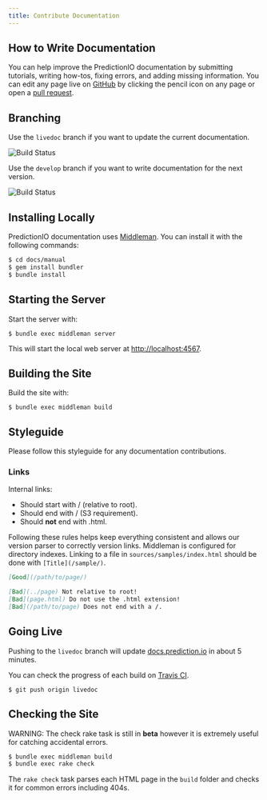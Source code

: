 ```yaml
---
title: Contribute Documentation
---
```


## How to Write Documentation

You can help improve the PredictionIO documentation by submitting tutorials,
writing how-tos, fixing errors, and adding missing information. You can edit any page
live on [GitHub](https://github.com/PredictionIO/PredictionIO) by clicking the pencil icon on any page or open a
[pull request](https://help.github.com/articles/creating-a-pull-request/).


## Branching

Use the `livedoc` branch if you want to update the current documentation.

<img src="https://travis-ci.org/PredictionIO/PredictionIO.svg?branch=livedoc" alt="Build Status" class="static" />

Use the `develop` branch if you want to write documentation for the next version.

<img src="https://travis-ci.org/PredictionIO/PredictionIO.svg?branch=develop" alt="Build Status" class="static" />


## Installing Locally

PredictionIO documentation uses [Middleman](http://middlemanapp.com/). You can install it with the following commands:

```bash
$ cd docs/manual
$ gem install bundler
$ bundle install
```

## Starting the Server

Start the server with:

```
$ bundle exec middleman server
```

This will start the local web server at [http://localhost:4567](http://localhost:4567/).

## Building the Site

Build the site with:

```
$ bundle exec middleman build
```

## Styleguide

Please follow this styleguide for any documentation contributions.

### Links

Internal links:

* Should start with / (relative to root).
* Should end with / (S3 requirement).
* Should **not** end with .html.

Following these rules helps keep everything consistent and allows our version parser to correctly version links.
Middleman is configured for directory indexes. Linking to a file in `sources/samples/index.html` should be done with
`[Title](/sample/)`.

```md
[Good](/path/to/page/)

[Bad](../page) Not relative to root!
[Bad](page.html) Do not use the .html extension!
[Bad](/path/to/page) Does not end with a /.

```

## Going Live

Pushing to the `livedoc` branch will update [docs.prediction.io](http://docs.prediction.io/) in about 5 minutes.

You can check the progress of each build on [Travis CI](https://travis-ci.org/PredictionIO/PredictionIO).

```
$ git push origin livedoc
```

## Checking the Site

WARNING: The check rake task is still in **beta** however it is extremely useful for catching accidental errors.

```bash
$ bundle exec middleman build
$ bundle exec rake check
```

The `rake check` task parses each HTML page in the `build` folder and checks it for common errors including 404s.
